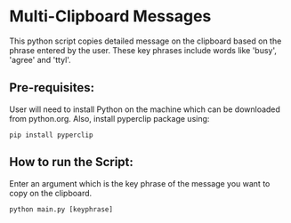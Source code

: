 # Multi-Clipboard Messages 

This python script copies detailed message on the clipboard based on the phrase entered by the user. These key phrases include words like 'busy', 'agree' and 'ttyl'.
## Pre-requisites:

User will need to install Python on the machine which can be downloaded from python.org.
Also, install pyperclip package using:
 
     
    pip install pyperclip


## How to run the Script:

Enter an argument which is the key phrase of the message you want to copy on the clipboard.

    python main.py [keyphrase]


